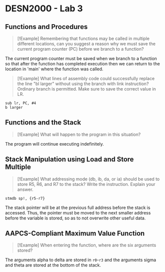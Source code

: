 # DESN2000 - Lab 3
## Functions and Procedures
> [!Example] Remembering that functions may be called in multiple different locations, can you suggest a reason why we must save the current program counter (PC) before we branch to a function?

The current program counter must be saved when we branch to a function so that after the function has completed execution then we can return to the location in 'main' where the function was called.

> [!Example] What lines of assembly code could successfully replace the line "bl larger" without using the branch with link instruction? Ordinary branch is permitted. Make sure to save the correct value in LR.
```armasm
sub lr, PC, #4
b larger
```

## Functions and the Stack
> [!Example] What will happen to the program in this situation?

The program will continue executing indefinitely.

## Stack Manipulation using Load and Store Multiple
> [!Example] What addressing mode (db, ib, da, or ia) should be used to store R5, R6, and R7 to the stack? Write the instruction. Explain your answer.
```armasm
stmdb sp!, {r5-r7}
```
The stack pointer will be at the previous full address before the stack is accessed. Thus, the pointer must be moved to the next smaller address before the variable is stored, so as to not overwrite other useful data.

## AAPCS-Compliant Maximum Value Function
> [!Example] When entering the function, where are the six arguments stored?

The arguments alpha to delta are stored in `r0`-`r3` and the arguments sigma and theta are stored at the bottom of the stack.